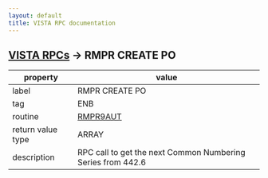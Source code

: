 ```yaml
---
layout: default
title: VISTA RPC documentation
---
```




## [VISTA RPCs](TableOfContent.md) &#8594; RMPR CREATE PO 

 property | value 
--- | --- 
 label | RMPR CREATE PO
 tag | ENB
 routine | [RMPR9AUT](http://code.osehra.org/dox/Routine_RMPR9AUT_source.html)
 return value type | ARRAY
 description | RPC call to get the next Common Numbering Series from 442.6